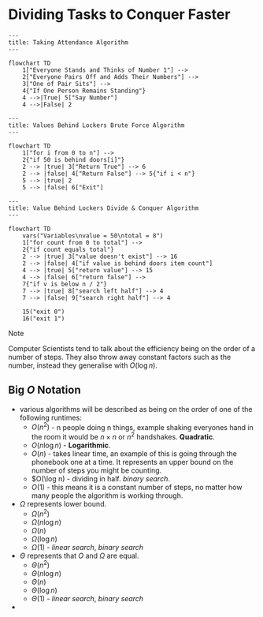 # Dividing Tasks to Conquer Faster

``` mermaid
---
title: Taking Attendance Algorithm
---

flowchart TD
    1["Everyone Stands and Thinks of Number 1"] -->
    2["Everyone Pairs Off and Adds Their Numbers"] -->
    3["One of Pair Sits"] -->
    4{"If One Person Remains Standing"}
    4 -->|True| 5["Say Number"]
    4 -->|False| 2
```

``` mermaid
---
title: Values Behind Lockers Brute Force Algorithm
---

flowchart TD
    1["for i from 0 to n"] -->
    2{"if 50 is behind doors[i]"}
    2 --> |true| 3["Return True"] --> 6
    2 --> |false| 4["Return False"] --> 5{"if i < n"}
    5 --> |true| 2
    5 --> |false| 6["Exit"]
```

``` mermaid
---
title: Value Behind Lockers Divide & Conquer Algorithm
---

flowchart TD
    vars("Variables\nvalue = 50\ntotal = 8")
    1["for count from 0 to total"] -->
    2{"if count equals total"}
    2 --> |true| 3["value doesn't exist"] --> 16
    2 --> |false| 4["if value is behind doors item count"]
    4 --> |true| 5["return value"] --> 15
    4 --> |false| 6["return false"] -->
    7{"if v is below n / 2"} 
    7 --> |true| 8["search left half"] --> 4
    7 --> |false| 9["search right half"] --> 4

    15("exit 0")
    16("exit 1")
```

> [!NOTE]
> Computer Scientists tend to talk about the efficiency being on the order of a number of steps. They also throw away constant factors such as the number, instead they generalise with $O(\log n)$.

## Big $O$ Notation 

- various algorithms will be described as being on the order of one of the following runtimes:
    - $O(n^{2})$ - n people doing n things, example shaking everyones hand in the room it would be $n \times n$ or $n^{2}$ handshakes. **Quadratic**.
    - $O(n \log n)$ - **Logarithmic**.
    - $O(n)$ - takes linear time, an example of this is going through the phonebook one at a time. It represents an upper bound on the number of steps you might be counting.
    - $O(\log n) - dividing in half. *binary search*.
    - $O(1)$ - this means it is a constant number of steps, no matter how many people the algorithm is working through.
- $\Omega$ represents lower bound.
    - $\Omega(n^{2})$ 
    - $\Omega(n \log n)$
    - $\Omega(n)$ 
    - $\Omega(\log n)$
    - $\Omega(1)$  - _linear search_, _binary search_
- $\Theta$ represents that $O$ and $\Omega$ are equal.
    - $\Theta(n^{2})$ 
    - $\Theta(n \log n)$
    - $\Theta(n)$ 
    - $\Theta(\log n)$
    - $\Theta(1)$  - _linear search_, _binary search_
-    
